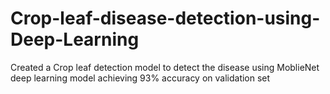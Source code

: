 # Crop-leaf-disease-detection-using-Deep-Learning
Created a Crop leaf detection model to detect the disease using MoblieNet deep learning model achieving 93% accuracy on validation set

